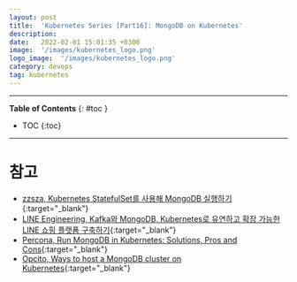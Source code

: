 ```yaml
---
layout: post
title:  'Kubernetes Series [Part16]: MongoDB on Kubernetes'
description: 
date:   2022-02-01 15:01:35 +0300
image:  '/images/kubernetes_logo.png'
logo_image:  '/images/kubernetes_logo.png'
category: devops
tag: kubernetes
---
```


---
**Table of Contents**
{: #toc }
*  TOC
{:toc}

---


# 참고

- [zzsza, Kubernetes StatefulSet를 사용해 MongoDB 실행하기](https://zzsza.github.io/development/2019/01/27/kubernetes-statefulset/){:target="_blank"}
- [LINE Engineering, Kafka와 MongoDB, Kubernetes로 유연하고 확장 가능한 LINE 쇼핑 플랫폼 구축하기](https://engineering.linecorp.com/ko/blog/line-shopping-platform-kafka-mongodb-kubernetes/){:target="_blank"}
- [Percona, Run MongoDB in Kubernetes: Solutions, Pros and Cons](https://www.percona.com/blog/run-mongodb-in-kubernetes-solutions-pros-and-cons/){:target="_blank"}
- [Opcito, Ways to host a MongoDB cluster on Kubernetes](https://www.opcito.com/blogs/ways-to-host-a-mongodb-cluster-on-kubernetes){:target="_blank"}
